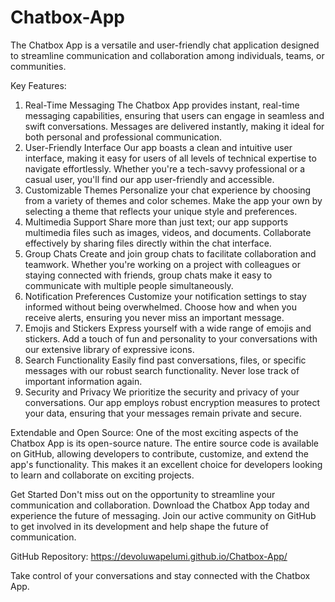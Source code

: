 # Chatbox-App
The Chatbox App is a versatile and user-friendly chat application designed to streamline communication and collaboration among individuals, teams, or communities. 

Key Features:

1. Real-Time Messaging
The Chatbox App provides instant, real-time messaging capabilities, ensuring that users can engage in seamless and swift conversations. Messages are delivered instantly, making it ideal for both personal and professional communication.
2. User-Friendly Interface
Our app boasts a clean and intuitive user interface, making it easy for users of all levels of technical expertise to navigate effortlessly. Whether you're a tech-savvy professional or a casual user, you'll find our app user-friendly and accessible.
3. Customizable Themes
Personalize your chat experience by choosing from a variety of themes and color schemes. Make the app your own by selecting a theme that reflects your unique style and preferences.
4. Multimedia Support
Share more than just text; our app supports multimedia files such as images, videos, and documents. Collaborate effectively by sharing files directly within the chat interface.
5. Group Chats
Create and join group chats to facilitate collaboration and teamwork. Whether you're working on a project with colleagues or staying connected with friends, group chats make it easy to communicate with multiple people simultaneously.
6. Notification Preferences
Customize your notification settings to stay informed without being overwhelmed. Choose how and when you receive alerts, ensuring you never miss an important message.
7. Emojis and Stickers
Express yourself with a wide range of emojis and stickers. Add a touch of fun and personality to your conversations with our extensive library of expressive icons.
8. Search Functionality
Easily find past conversations, files, or specific messages with our robust search functionality. Never lose track of important information again.
9. Security and Privacy
We prioritize the security and privacy of your conversations. Our app employs robust encryption measures to protect your data, ensuring that your messages remain private and secure.


Extendable and Open Source:
One of the most exciting aspects of the Chatbox App is its open-source nature. The entire source code is available on GitHub, allowing developers to contribute, customize, and extend the app's functionality. This makes it an excellent choice for developers looking to learn and collaborate on exciting projects.

Get Started
Don't miss out on the opportunity to streamline your communication and collaboration. Download the Chatbox App today and experience the future of messaging. Join our active community on GitHub to get involved in its development and help shape the future of communication.

GitHub Repository: https://devoluwapelumi.github.io/Chatbox-App/

Take control of your conversations and stay connected with the Chatbox App.
